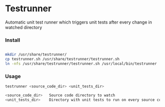 # Testrunner
Automatic unit test runner which triggers unit tests after every change in watched directory

### Install

```bash

mkdir /usr/share/testrunner/
cp testrunner.sh /usr/share/testrunner/testrunner.sh
ln -nfs /usr/share/testrunner/testrunner.sh /usr/local/bin/testrunner
```

### Usage

``` bash
testrunner <source_code_dir> <unit_tests_dir>

<source_code_dir>	Source code directory to watch
<unit_tests_dir>	Directory with unit tests to run on every source code change

```

